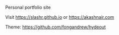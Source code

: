 Personal portfolio site

Visit https://slashr.github.io or https://akashnair.com

Theme: https://github.com/fongandrew/hydeout
